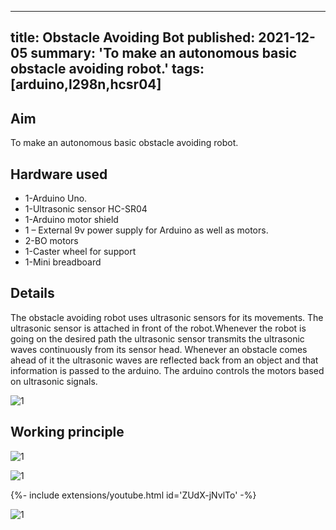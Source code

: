 <!-- ---
title: Obstacle Avoiding Bot
tags: [arduino,l298n,hcsr04]
layout: article
mode: normal
type: article
sharing: true
author: Sharath Golluri
show_author_profile: true
show_title: true
full_width: false
header: true
cover: /assets/images/blog/thumbnails/Obstacle Avoiding Bot.png
--- -->

---
title: Obstacle Avoiding Bot
published: 2021-12-05
summary: 'To make an autonomous basic obstacle avoiding robot.'
tags: [arduino,l298n,hcsr04]
---
## Aim
To make an autonomous basic obstacle avoiding robot.

<!--more-->
## Hardware used
-   1-Arduino Uno.
-   1-Ultrasonic sensor HC-SR04
-   1-Arduino motor shield
-   1 – External 9v power supply for Arduino as well as motors.
-   2-BO motors
-   1-Caster wheel for support
-   1-Mini breadboard

## Details
The obstacle avoiding robot uses ultrasonic sensors for its movements. The ultrasonic sensor is attached in front of the robot.Whenever the robot is going on the desired path the ultrasonic sensor transmits the ultrasonic waves continuously from its sensor head. Whenever an obstacle comes ahead of it the ultrasonic waves are reflected back from an object and that information is passed to the arduino. The arduino controls the motors based on ultrasonic signals.

<Image
  src='/static/images/blog/Obstacle-avoiding-bot/3.png'
  alt='1'
  width='auto'
  height='auto'
/>

## Working principle


<Image
  src='/static/images/blog/Obstacle-avoiding-bot/1.png'
  alt='1'
  width='auto'
  height='auto'
/>

<Image
  src='/static/images/blog/Obstacle-avoiding-bot/2.png'
  alt='1'
  width='auto'
  height='auto'
/>
<div>{%- include extensions/youtube.html id='ZUdX-jNvlTo' -%}</div>


<Image
  src='/static/images/blog/thumbnails/Obstacle Avoiding Bot.png'
  alt='1'
  width='auto'
  height='auto'
/>